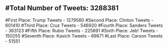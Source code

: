 #Total Number of Tweets: 3288381 
---
#First Place: Trump Tweets - 1279560
#Second Place: Clinton Tweets - 601410
#Third Place: Cruz Tweets - 546920
#Fourth Place: Sanders Tweets - 363123
#Fifth Place: Rubio Tweets - 225891
#Sixth Place: Jeb! Tweets - 150255
#Seventh Place: Kasich Tweets - 69671
#Last Place: Carson Tweets - 51551
